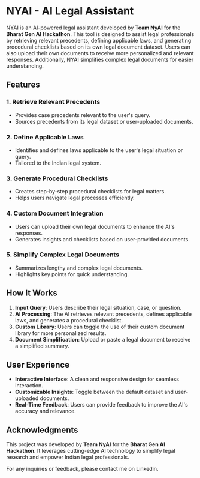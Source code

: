 # NYAI - AI Legal Assistant

NYAI is an AI-powered legal assistant developed by **Team NyAI** for the **Bharat Gen AI Hackathon**. This tool is designed to assist legal professionals by retrieving relevant precedents, defining applicable laws, and generating procedural checklists based on its own legal document dataset. Users can also upload their own documents to receive more personalized and relevant responses. Additionally, NYAI simplifies complex legal documents for easier understanding.

## Features

### 1. **Retrieve Relevant Precedents**
- Provides case precedents relevant to the user's query.
- Sources precedents from its legal dataset or user-uploaded documents.

### 2. **Define Applicable Laws**
- Identifies and defines laws applicable to the user's legal situation or query.
- Tailored to the Indian legal system.

### 3. **Generate Procedural Checklists**
- Creates step-by-step procedural checklists for legal matters.
- Helps users navigate legal processes efficiently.

### 4. **Custom Document Integration**
- Users can upload their own legal documents to enhance the AI's responses.
- Generates insights and checklists based on user-provided documents.

### 5. **Simplify Complex Legal Documents**
- Summarizes lengthy and complex legal documents.
- Highlights key points for quick understanding.

## How It Works

1. **Input Query**: Users describe their legal situation, case, or question.
2. **AI Processing**: The AI retrieves relevant precedents, defines applicable laws, and generates a procedural checklist.
3. **Custom Library**: Users can toggle the use of their custom document library for more personalized results.
4. **Document Simplification**: Upload or paste a legal document to receive a simplified summary.

## User Experience

- **Interactive Interface**: A clean and responsive design for seamless interaction.
- **Customizable Insights**: Toggle between the default dataset and user-uploaded documents.
- **Real-Time Feedback**: Users can provide feedback to improve the AI's accuracy and relevance.

## Acknowledgments

This project was developed by **Team NyAI** for the **Bharat Gen AI Hackathon**. It leverages cutting-edge AI technology to simplify legal research and empower Indian legal professionals.

For any inquiries or feedback, please contact me on Linkedin.
